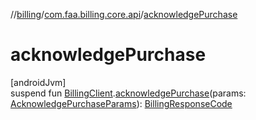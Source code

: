 //[billing](../../index.md)/[com.faa.billing.core.api](index.md)/[acknowledgePurchase](acknowledge-purchase.md)

# acknowledgePurchase

[androidJvm]\
suspend fun [BillingClient](-billing-client/index.md).[acknowledgePurchase](acknowledge-purchase.md)(params: [AcknowledgePurchaseParams](-acknowledge-purchase-params/index.md)): [BillingResponseCode](-billing-response-code/index.md)
